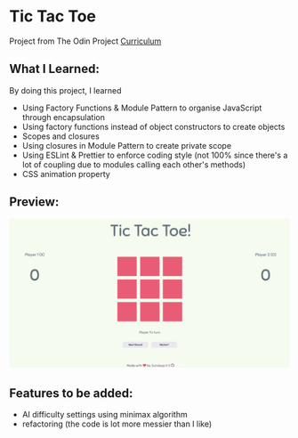 # Tic Tac Toe

Project from The Odin Project [Curriculum](https://www.theodinproject.com/lessons/node-path-javascript-tic-tac-toe)

## **What I Learned**:

By doing this project, I learned

- Using Factory Functions & Module Pattern to organise JavaScript through encapsulation
- Using factory functions instead of object constructors to create objects
- Scopes and closures
- Using closures in Module Pattern to create private scope
- Using ESLint & Prettier to enforce coding style (not 100% since there's a lot of coupling due to modules calling each other's methods)
- CSS animation property

## **Preview**:

![Preview](./images/preview.png)

## **Features to be added**:

- AI difficulty settings using minimax algorithm
- refactoring (the code is lot more messier than I like)